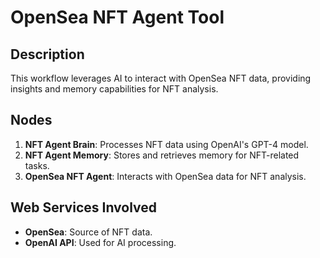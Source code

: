 # OpenSea NFT Agent Tool

## Description
This workflow leverages AI to interact with OpenSea NFT data, providing insights and memory capabilities for NFT analysis.

## Nodes
1. **NFT Agent Brain**: Processes NFT data using OpenAI's GPT-4 model.
2. **NFT Agent Memory**: Stores and retrieves memory for NFT-related tasks.
3. **OpenSea NFT Agent**: Interacts with OpenSea data for NFT analysis.

## Web Services Involved
- **OpenSea**: Source of NFT data.
- **OpenAI API**: Used for AI processing.
